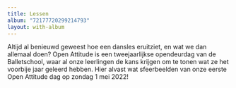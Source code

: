 ```yaml
---
title: Lessen
album: "72177720299214793"
layout: with-album
---
```

Altijd al benieuwd geweest hoe een dansles eruitziet, en wat we dan allemaal doen?
Open Attitude is een tweejaarlijkse opendeurdag van de Balletschool, waar al onze leerlingen de kans krijgen om te tonen wat ze het voorbije jaar geleerd hebben.
Hier alvast wat sfeerbeelden van onze eerste Open Attitude dag op zondag 1 mei 2022!

